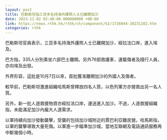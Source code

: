 ```yaml
---
layout: post
title: 巴勒斯坦指三百多名持海外護照人士已離開加沙
date: 2023-11-02 03:40:00.000000000 +08:00
link: https://news.rthk.hk/rthk/ch/component/k2/1726044-20231102.htm
categories: rthk
---
```


巴勒斯坦官員表示，三百多名持海外護照人士已離開加沙，經拉法口岸，進入埃及。

巴方指，335人分別乘坐六部巴士離開。另外76部救護車，運載傷者及隨行人員，亦向埃及出發。

外界形容，這批是10月7日以來，首批獲准離開加沙的外國人及傷者。

較早前，巴勒斯坦激進組織哈馬斯曾釋放四名人質，以色列軍方亦營救出另一名人質。

另外，新一批人道救援物資亦經拉法口岸，運送進入加沙。不過，人道救援組織指，未能滿足加沙內龐大人道需求。

以軍持續向加沙發動襲擊，受襲的包括加沙城附近的賈巴利亞難民營。哈馬斯指，以軍的襲擊導致大量死傷。以軍進一步瞄準加沙城，當地互聯網及電話通訊服務再中斷幾個小時。
